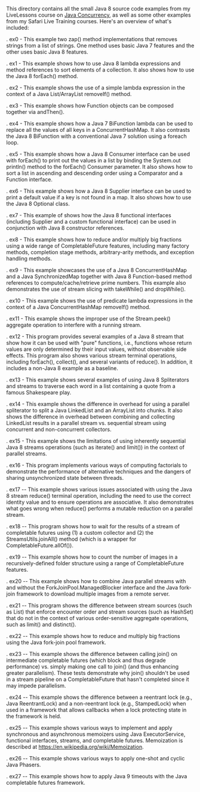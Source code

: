This directory contains all the small Java 8 source code examples from
my LiveLessons course on [Java
Concurrency](http://www.dre.vanderbilt.edu/~schmidt/LiveLessons/CPiJava/),
as well as some other examples from my Safari Live Training courses.
Here's an overview of what's included:

. ex0 - This example two zap() method implementations that removes
  strings from a list of strings.  One method uses basic Java 7
  features and the other uses basic Java 8 features.

. ex1 - This example shows how to use Java 8 lambda expressions and
  method references to sort elements of a collection.  It also shows
  how to use the Java 8 forEach() method.
  
. ex2 - This example shows the use of a simple lambda expression in
  the context of a Java List/ArrayList removeIf() method.
  
. ex3 - This example shows how Function objects can be composed
  together via andThen().
  
. ex4 - This example shows how a Java 7 BiFunction lambda can be used
  to replace all the values of all keys in a ConcurrentHashMap.  It
  also contrasts the Java 8 BiFunction with a conventional Java 7
  solution using a foreach loop.

. ex5 - This example shows how a Java 8 Consumer interface can be used
  with forEach() to print out the values in a list by binding the
  System.out println() method to the forEach() Consumer parameter.  It
  also shows how to sort a list in ascending and descending order
  using a Comparator and a Function interface.

. ex6 - This example shows how a Java 8 Supplier interface can be used
  to print a default value if a key is not found in a map.  It also
  shows how to use the Java 8 Optional class.
  
. ex7 - This example of shows how the Java 8 functional interfaces
  (including Supplier and a custom functional interface) can be used
  in conjunction with Java 8 constructor references.
  
. ex8 - This example shows how to reduce and/or multiply big fractions
  using a wide range of CompletableFuture features, including many
  factory methods, completion stage methods, arbitrary-arity methods,
  and exception handling methods.

. ex9 - This example showcases the use of a Java 8 ConcurrentHashMap
  and a Java SynchronizedMap together with Java 8 Function-based
  method references to compute/cache/retrieve prime numbers.  This
  example also demonstrates the use of stream slicing with takeWhile()
  and dropWhile().

. ex10 - This example shows the use of predicate lambda expressions in
  the context of a Java ConcurrentHashMap removeIf() method.

. ex11 - This example shows the improper use of the Stream.peek()
  aggregate operation to interfere with a running stream.

. ex12 - This program provides several examples of a Java 8 stream
  that show how it can be used with "pure" functions, i.e., functions
  whose return values are only determined by their input values,
  without observable side effects.  This program also shows various
  stream terminal operations, including forEach(), collect(), and
  several variants of reduce().  In addition, it includes a non-Java 8
  example as a baseline.

. ex13 - This example shows several examples of using Java 8
  Spliterators and streams to traverse each word in a list containing
  a quote from a famous Shakespeare play.

. ex14 - This example shows the difference in overhead for using a
  parallel spliterator to split a Java LinkedList and an ArrayList
  into chunks.  It also shows the difference in overhead between
  combining and collecting LinkedList results in a parallel stream
  vs. sequential stream using concurrent and non-concurrent
  collectors.

. ex15 - This example shows the limitations of using inherently
  sequential Java 8 streams operations (such as iterate() and limit())
  in the context of parallel streams.

. ex16 - This program implements various ways of computing factorials
  to demonstrate the performance of alternative techniques and the
  dangers of sharing unsynchronized state between threads.

. ex17 -- This example shows various issues associated with using the
  Java 8 stream reduce() terminal operation, including the need to use
  the correct identity value and to ensure operations are associative.
  It also demonstrates what goes wrong when reduce() performs a
  mutable reduction on a parallel stream.

. ex18 -- This program shows how to wait for the results of a stream
  of completable futures using (1) a custom collector and (2) the
  StreamsUtils.joinAll() method (which is a wrapper for
  CompletableFuture.allOf()).

. ex19 -- This example shows how to count the number of images in a
  recursively-defined folder structure using a range of
  CompletableFuture features.

. ex20 -- This example shows how to combine Java parallel streams with
  and without the ForkJoinPool.ManagedBlocker interface and the Java
  fork-join framework to download multiple images from a remote
  server.

. ex21 -- This program shows the difference between stream sources
  (such as List) that enforce encounter order and stream sources (such
  as HashSet) that do not in the context of various order-sensitive
  aggregate operations, such as limit() and distinct().

. ex22 -- This example shows how to reduce and multiply big fractions
  using the Java fork-join pool framework.

. ex23 -- This example shows the difference between calling join() on
  intermediate completable futures (which block and thus degrade
  performance) vs. simply making one call to join() (and thus
  enhancing greater parallelism).  These tests demonstrate why join()
  shouldn't be used in a stream pipeline on a CompletableFuture that
  hasn't completed since it may impede parallelism.

. ex24 -- This example shows the difference between a reentrant lock
  (e.g., Java ReentrantLock) and a non-reentrant lock (e.g.,
  StampedLock) when used in a framework that allows callbacks when a
  lock protecting state in the framework is held.

. ex25 -- This example shows various ways to implement and apply
  synchronous and asynchronous memoizers using Java ExecutorService,
  functional interfaces, streams, and completable futures.
  Memoization is described at https://en.wikipedia.org/wiki/Memoization.

. ex26 -- This example shows various ways to apply one-shot and cyclic
  Java Phasers.

. ex27 -- This example shows how to apply Java 9 timeouts with the
  Java completable futures framework.
